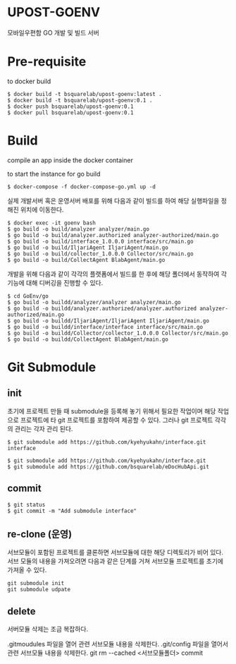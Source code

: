 # UPOST-GOENV
모바일우편함 GO 개발 및 빌드 서버

# Pre-requisite
to docker build
```
$ docker build -t bsquarelab/upost-goenv:latest .
$ docker build -t bsquarelab/upost-goenv:0.1 .
$ docker push bsquarelab/upost-goenv:0.1
$ docker pull bsquarelab/upost-goenv:0.1
```

# Build
compile an app inside the docker container

to start the instance for go build
```
$ docker-compose -f docker-compose-go.yml up -d
```

실제 개발서버 혹은 운영서버 배포를 위해 다음과 같이 빌드를 하여 해당 실행파일을 정해진 위치에 이동한다.
```
$ docker exec -it goenv bash
$ go build -o build/analyzer analyzer/main.go
$ go build -o build/analyzer.authorized analyzer-authorized/main.go
$ go build -o build/interface_1.0.0.0 interface/src/main.go
$ go build -o build/IljariAgent IljariAgent/main.go
$ go build -o build/collector_1.0.0.0 Collector/src/main.go
$ go build -o build/CollectAgent BlabAgent/main.go

```

개발을 위해 다음과 같이 각각의 플랫폼에서 빌드를 한 후에 해당 폴더에서 동작하여 각 기능에 대해 디버깅을 진행할 수 있다.
```
$ cd GoEnv/go
$ go build -o buildd/analyzer/analyzer analyzer/main.go
$ go build -o buildd/analyzer.authorized/analyzer.authorized analyzer-authorized/main.go
$ go build -o buildd/IljariAgent/IljariAgent IljariAgent/main.go
$ go build -o buildd/interface/interface interface/src/main.go
$ go build -o buildd/Collector/collector_1.0.0.0 Collector/src/main.go
$ go build -o buildd/CollectAgent BlabAgent/main.go
```

# Git Submodule
## init
초기에 프로젝트 만들 때 submodule을 등록해 놓기 위해서 필요한 작업이며 해당 작업으로 프로젝트에 타 git 프로젝트를 포함하여 제공할 수 있다. 그러나 git 프로젝트 각각의 관리는 각자 관리 된다. 
```
$ git submodule add https://github.com/kyehyukahn/interface.git interface

$ git submodule add https://github.com/kyehyukahn/interface.git
$ git submodule add https://github.com/bsquarelab/eDocHubApi.git
```
## commit
```
$ git status
$ git commit -m "Add submodule interface"
```
## re-clone (운영)
서브모듈이 포함된 프로젝트를 클론하면 서브모듈에 대한 해당 디렉토리가 비어 있다. 
서브 모듈의 내용을 가져오려면 다음과 같은 단계를 거쳐 서브모듈 프로젝트를 초기에 가져올 수 있다.
```
git submodule init
git submodule udpate
```

## delete
서버모듈 삭제는 조금 복잡하다.

.gitmoudules 파일을 열어 관련 서브모듈 내용을 삭제한다.
.git/config 파일을 열어서 관련 서브모듈 내용을 삭제한다.
git rm --cached <서브모듈폴더>
commit
